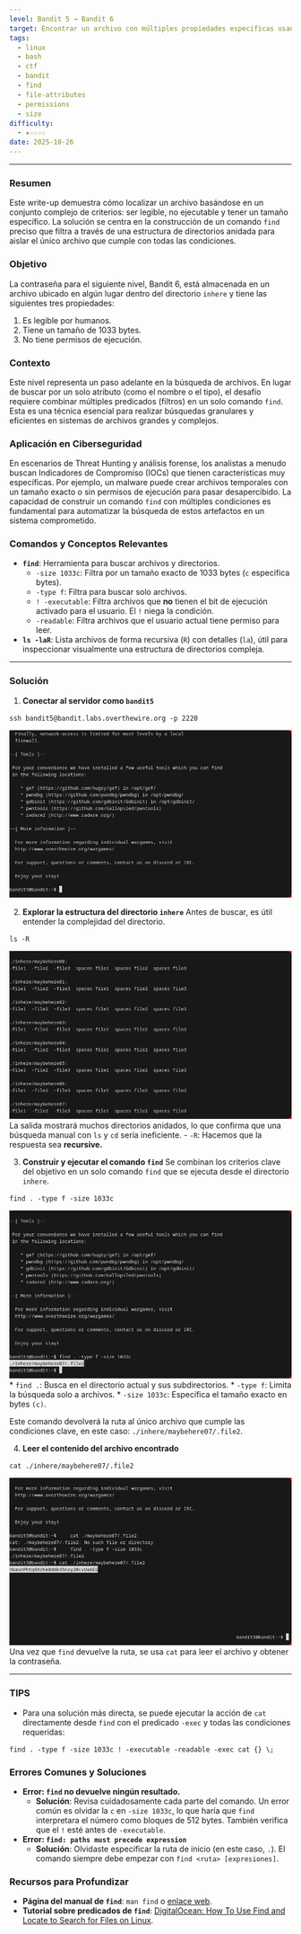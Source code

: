 ```yaml
---
level: Bandit 5 → Bandit 6
target: Encontrar un archivo con múltiples propiedades específicas usando 'find'.
tags:
  - linux
  - bash
  - ctf
  - bandit
  - find
  - file-attributes
  - permissions
  - size
difficulty:
  - ★☆☆☆☆
date: 2025-10-26
---
```

---
### Resumen
Este write-up demuestra cómo localizar un archivo basándose en un conjunto complejo de criterios: ser legible, no ejecutable y tener un tamaño específico. La solución se centra en la construcción de un comando `find` preciso que filtra a través de una estructura de directorios anidada para aislar el único archivo que cumple con todas las condiciones.

### Objetivo
La contraseña para el siguiente nivel, Bandit 6, está almacenada en un archivo ubicado en algún lugar dentro del directorio `inhere` y tiene las siguientes tres propiedades:
1.  Es legible por humanos.
2.  Tiene un tamaño de 1033 bytes.
3.  No tiene permisos de ejecución.

### Contexto
Este nivel representa un paso adelante en la búsqueda de archivos. En lugar de buscar por un solo atributo (como el nombre o el tipo), el desafío requiere combinar múltiples predicados (filtros) en un solo comando `find`. Esta es una técnica esencial para realizar búsquedas granulares y eficientes en sistemas de archivos grandes y complejos.

### Aplicación en Ciberseguridad
En escenarios de Threat Hunting y análisis forense, los analistas a menudo buscan Indicadores de Compromiso (IOCs) que tienen características muy específicas. Por ejemplo, un malware puede crear archivos temporales con un tamaño exacto o sin permisos de ejecución para pasar desapercibido. La capacidad de construir un comando `find` con múltiples condiciones es fundamental para automatizar la búsqueda de estos artefactos en un sistema comprometido.

### Comandos y Conceptos Relevantes
*   **`find`**: Herramienta para buscar archivos y directorios.
    *   `-size 1033c`: Filtra por un tamaño exacto de 1033 bytes (`c` especifica bytes).
    *   `-type f`: Filtra para buscar solo archivos.
    *   `! -executable`: Filtra archivos que **no** tienen el bit de ejecución activado para el usuario. El `!` niega la condición.
    *   `-readable`: Filtra archivos que el usuario actual tiene permiso para leer.
*   **`ls -laR`**: Lista archivos de forma recursiva (`R`) con detalles (`la`), útil para inspeccionar visualmente una estructura de directorios compleja.

---
### Solución

1.  **Conectar al servidor como `bandit5`**
```
ssh bandit5@bandit.labs.overthewire.org -p 2220
```
![OverTheWire.bandit](content/_WRITEUPS/OverTheWire/bandit/assets/OverTheWire.bandit29.png)

2.  **Explorar la estructura del directorio `inhere`**
    Antes de buscar, es útil entender la complejidad del directorio.
```
ls -R
```
![OverTheWire.bandit](content/_WRITEUPS/OverTheWire/bandit/assets/OverTheWire.bandit28.png)
    La salida mostrará muchos directorios anidados, lo que confirma que una búsqueda manual con `ls` y `cd` sería ineficiente.
	- `-R`:  Hacemos que la respuesta sea **recursive.**

3.  **Construir y ejecutar el comando `find`**
    Se combinan los criterios clave del objetivo en un solo comando `find` que se ejecuta desde el directorio `inhere`.
```
find . -type f -size 1033c
```
![OverTheWire.bandit](content/_WRITEUPS/OverTheWire/bandit/assets/OverTheWire.bandit27.png)
	*   `find .`: Busca en el directorio actual y sus subdirectorios.
    *   `-type f`: Limita la búsqueda solo a archivos.
    *   `-size 1033c`: Especifica el tamaño exacto en bytes `(c)`.

Este comando devolverá la ruta al único archivo que cumple las condiciones clave, en este caso: `./inhere/maybehere07/.file2`.

4.  **Leer el contenido del archivo encontrado**
```
cat ./inhere/maybehere07/.file2
```
![OverTheWire.bandit](content/_WRITEUPS/OverTheWire/bandit/assets/OverTheWire.bandit26.png)
    Una vez que `find` devuelve la ruta, se usa `cat` para leer el archivo y obtener la contraseña.

---
### TIPS
* Para una solución más directa, se puede ejecutar la acción de `cat` directamente desde `find` con el predicado `-exec` y todas las condiciones requeridas:
```
find . -type f -size 1033c ! -executable -readable -exec cat {} \;
```

### Errores Comunes y Soluciones

* **Error: `find` no devuelve ningún resultado.**
    *   **Solución**: Revisa cuidadosamente cada parte del comando. Un error común es olvidar la `c` en `-size 1033c`, lo que haría que `find` interpretara el número como bloques de 512 bytes. También verifica que el `!` esté antes de `-executable`.
* **Error: `find: paths must precede expression`**
    *   **Solución**: Olvidaste especificar la ruta de inicio (en este caso, `.`). El comando siempre debe empezar con `find <ruta> [expresiones]`.

### Recursos para Profundizar
*   **Página del manual de `find`**: `man find` o [enlace web](https://man7.org/linux/man-pages/man1/find.1.html).
*   **Tutorial sobre predicados de `find`**: [DigitalOcean: How To Use Find and Locate to Search for Files on Linux](https://www.digitalocean.com/community/tutorials/how-to-use-find-and-locate-to-search-for-files-on-linux).


